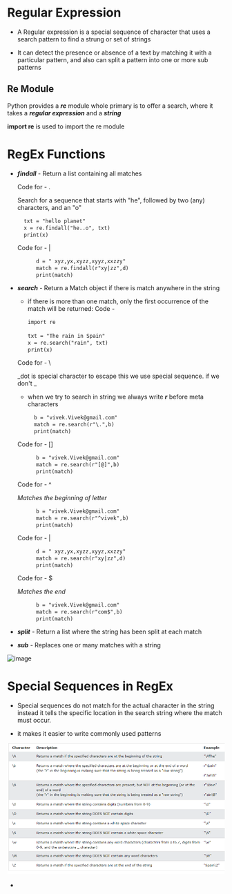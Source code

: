 # Regular Expression


 - A Regular expression is a special sequence of character that uses a search pattern to find a strung or set of strings

 - It can detect the presence or absence of a text by matching it with a particular pattern, and also can split a pattern into one or more sub patterns

## Re Module

Python provides a ***re*** module whole primary is to offer a search, where it takes a ***regular expression*** and a ***string***

**import re** is used to import the re module

# RegEx Functions

- ***findall*** - Return a list containing all matches
    
    Code for - .
    
    Search for a sequence that starts with "he", followed by two (any) characters, and an "o"

        txt = "hello planet"
        x = re.findall("he..o", txt)
        print(x)

    
    Code for - |
    
            d = " xyz,yx,xyzz,xyyz,xxzzy"       
            match = re.findall(r"xy|zz",d)
            print(match)
    


- ***search*** - Return a Match object if there is match anywhere in the string
    -   if there is more than one match, only the first occurrence of the match will be returned:
    Code -

            import re

            txt = "The rain in Spain"
            x = re.search("rain", txt)
            print(x)
    
    Code for - \

    _dot is special character to escape this we use special sequence. if we don't _

    - when we try to search in string we always write ***r*** before meta characters

            b = "vivek.Vivek@gmail.com"
            match = re.search(r"\.",b)
            print(match)
    
    Code for - []

            b = "vivek.Vivek@gmail.com"
            match = re.search(r"[@]",b)
            print(match)

    Code for - ^

    _Matches the beginning of letter_

            b = "vivek.Vivek@gmail.com"
            match = re.search(r"^vivek",b)
            print(match)

    Code for - |

            d = " xyz,yx,xyzz,xyyz,xxzzy"       
            match = re.search(r"xy|zz",d)
            print(match)
    
    
    Code for - $
    
    _Matches the end_

            b = "vivek.Vivek@gmail.com"
            match = re.search(r"com$",b)
            print(match)



- ***split*** - Return a list where the string has been split at each match
- ***sub*** - Replaces one or many matches with a string

![image](https://github.com/Vivek-C365/Python-Learning/assets/95847089/fb457e27-d37d-4858-9914-3be7f0544822)


# Special Sequences in RegEx

- Special sequences do not match for the actual character in the string instead it tells the specific location in the search string where the match must occur.

- it makes it easier to write commonly used patterns

![Alt text](image.png) 

-